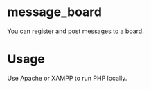 # message_board
You can register and post messages to a board.

# Usage
Use Apache or XAMPP to run PHP locally.
